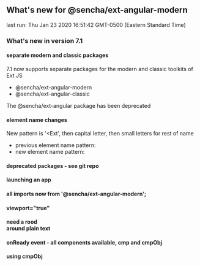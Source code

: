 ## What's new for @sencha/ext-angular-modern

last run: Thu Jan 23 2020 16:51:42 GMT-0500 (Eastern Standard Time)

### What's new in version 7.1

#### separate modern and classic packages

7.1 now supports separate packages for the modern and classic toolkits of Ext JS
- @sencha/ext-angular-modern
- @sencha/ext-angular-classic

The @sencha/ext-angular package has been deprecated

#### element name changes

New pattern is '<Ext', then capital letter, then small letters for rest of name

- previous element name pattern:  <ext-button>
- new element name pattern: <ExtButton>

#### deprecated packages - see git repo

#### launching an app
####
#### all imports now from '@sencha/ext-angular-modern';
#### viewport="true"
####
#### need a rood <div> around plain text
#### onReady event - all components available, cmp and cmpObj
#### using cmpObj